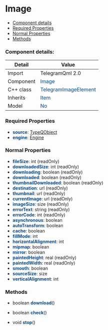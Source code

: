 # Image

 * [Component details](#component-details)
 * [Required Properties](#required-properties)
 * [Normal Properties](#normal-properties)
 * [Methods](#methods)


### Component details:

|Detail|Value|
|------|-----|
|Import|TelegramQml 2.0|
|Component|<font color='#074885'>Image</font>|
|C++ class|<font color='#074885'>TelegramImageElement</font>|
|Inherits|<font color='#074885'>Item</font>|
|Model|<font color='#074885'>No</font>|


### Required Properties

* <font color='#074885'><b>source</b></font>: [TypeQObject](typeqobject.md)
* <font color='#074885'><b>engine</b></font>: [Engine](engine.md)


### Normal Properties

* <font color='#074885'><b>fileSize</b></font>: int (readOnly)
* <font color='#074885'><b>downloadedSize</b></font>: int (readOnly)
* <font color='#074885'><b>downloading</b></font>: boolean (readOnly)
* <font color='#074885'><b>downloaded</b></font>: boolean (readOnly)
* <font color='#074885'><b>thumbnailDownloaded</b></font>: boolean (readOnly)
* <font color='#074885'><b>destination</b></font>: url (readOnly)
* <font color='#074885'><b>thumbnail</b></font>: url (readOnly)
* <font color='#074885'><b>currentImage</b></font>: url (readOnly)
* <font color='#074885'><b>imageSize</b></font>: size (readOnly)
* <font color='#074885'><b>errorText</b></font>: string (readOnly)
* <font color='#074885'><b>errorCode</b></font>: int (readOnly)
* <font color='#074885'><b>asynchronous</b></font>: boolean
* <font color='#074885'><b>autoTransform</b></font>: boolean
* <font color='#074885'><b>cache</b></font>: boolean
* <font color='#074885'><b>fillMode</b></font>: int
* <font color='#074885'><b>horizontalAlignment</b></font>: int
* <font color='#074885'><b>mipmap</b></font>: boolean
* <font color='#074885'><b>mirror</b></font>: boolean
* <font color='#074885'><b>paintedHeight</b></font>: real (readOnly)
* <font color='#074885'><b>paintedWidth</b></font>: real (readOnly)
* <font color='#074885'><b>smooth</b></font>: boolean
* <font color='#074885'><b>sourceSize</b></font>: size
* <font color='#074885'><b>verticalAlignment</b></font>: int


### Methods

 * boolean <font color='#074885'><b>download</b></font>()


 * boolean <font color='#074885'><b>check</b></font>()


 * void <font color='#074885'><b>stop</b></font>()





